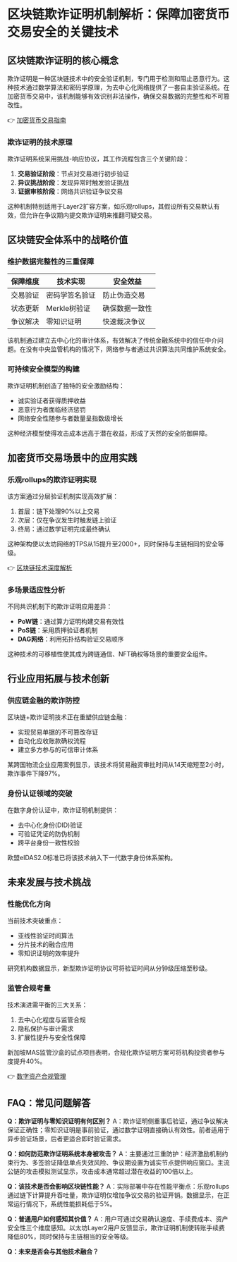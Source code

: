 # 区块链欺诈证明机制解析：保障加密货币交易安全的关键技术

## 区块链欺诈证明的核心概念

欺诈证明是一种区块链技术中的安全验证机制，专门用于检测和阻止恶意行为。这种技术通过数学算法和密码学原理，为去中心化网络提供了一套自主验证系统。在加密货币交易中，该机制能够有效识别非法操作，确保交易数据的完整性和不可篡改性。

👉 [加密货币交易指南](https://bit.ly/okx_welcome)

### 欺诈证明的技术原理

欺诈证明系统采用挑战-响应协议，其工作流程包含三个关键阶段：
1. **交易验证阶段**：节点对交易进行初步验证
2. **异议挑战阶段**：发现异常时触发验证挑战
3. **证据审核阶段**：网络共识验证争议交易

这种机制特别适用于Layer2扩容方案，如乐观rollups，其假设所有交易默认有效，但允许在争议期内提交欺诈证明来推翻可疑交易。

## 区块链安全体系中的战略价值

### 维护数据完整性的三重保障
| 保障维度 | 技术实现 | 安全效益 |
|---------|----------|----------|
| 交易验证 | 密码学签名验证 | 防止伪造交易 |
| 状态更新 | Merkle树验证 | 确保数据一致性 |
| 争议解决 | 零知识证明 | 快速裁决争议 |

该机制通过建立去中心化的审计体系，有效解决了传统金融系统中的信任中介问题。在没有中央监管机构的情况下，网络参与者通过共识算法共同维护系统安全。

### 可持续安全模型的构建
欺诈证明机制创造了独特的安全激励结构：
- 诚实验证者获得质押收益
- 恶意行为者面临经济惩罚
- 网络安全性随参与者数量呈指数级增长

这种经济模型使得攻击成本远高于潜在收益，形成了天然的安全防御屏障。

## 加密货币交易场景中的应用实践

### 乐观rollups的欺诈证明实现
该方案通过分层验证机制实现高效扩展：
1. 首层：链下处理90%以上交易
2. 次层：仅在争议发生时触发链上验证
3. 终局：通过数学证明完成最终确认

这种架构使以太坊网络的TPS从15提升至2000+，同时保持与主链相同的安全等级。

👉 [区块链技术深度解析](https://bit.ly/okx_welcome)

### 多场景适应性分析
不同共识机制下的欺诈证明应用差异：
- **PoW链**：通过算力证明构建交易有效性
- **PoS链**：采用质押验证者机制
- **DAG网络**：利用拓扑结构验证交易顺序

这种技术的可移植性使其成为跨链通信、NFT确权等场景的重要安全组件。

## 行业应用拓展与技术创新

### 供应链金融的欺诈防控
区块链+欺诈证明技术正在重塑供应链金融：
- 实现贸易单据的不可篡改存证
- 自动化应收账款确权流程
- 建立多方参与的可信审计体系

某跨国物流企业应用案例显示，该技术将贸易融资审批时间从14天缩短至2小时，欺诈事件下降97%。

### 身份认证领域的突破
在数字身份认证中，欺诈证明机制提供：
- 去中心化身份(DID)验证
- 可验证凭证的防伪机制
- 跨平台身份一致性校验

欧盟eIDAS2.0标准已将该技术纳入下一代数字身份体系架构。

## 未来发展与技术挑战

### 性能优化方向
当前技术突破重点：
- 亚线性验证时间算法
- 分片技术的融合应用
- 零知识证明的效率提升

研究机构数据显示，新型欺诈证明协议可将验证时间从分钟级压缩至秒级。

### 监管合规考量
技术演进需平衡的三大关系：
1. 去中心化程度与监管合规
2. 隐私保护与审计需求
3. 扩展性提升与安全性保障

新加坡MAS监管沙盒的试点项目表明，合规化欺诈证明方案可将机构投资者参与度提升40%。

👉 [数字资产合规管理](https://bit.ly/okx_welcome)

## FAQ：常见问题解答

**Q：欺诈证明与零知识证明有何区别？**
A：欺诈证明侧重事后验证，通过争议解决保证正确性；零知识证明是事前验证，通过数学证明直接确认有效性。前者适用于异步验证场景，后者更适合即时验证需求。

**Q：如何防范欺诈证明系统本身被攻击？**
A：主要通过三重防护：经济激励机制约束行为、多签验证降低单点失效风险、争议期设置为诚实节点提供响应窗口。主流公链的攻击模拟测试显示，攻击成本通常超过潜在收益的100倍以上。

**Q：该技术是否会影响区块链性能？**
A：实际部署中存在性能平衡点：乐观rollups通过链下计算提升吞吐量，欺诈证明仅增加争议交易的验证开销。数据显示，在正常运行情况下，系统性能损耗低于5%。

**Q：普通用户如何感知其价值？**
A：用户可通过交易确认速度、手续费成本、资产安全性三个维度感知。以太坊Layer2用户反馈显示，欺诈证明机制使转账手续费降低80%，同时保持与主链相当的安全等级。

**Q：未来是否会与其他技术融合？**